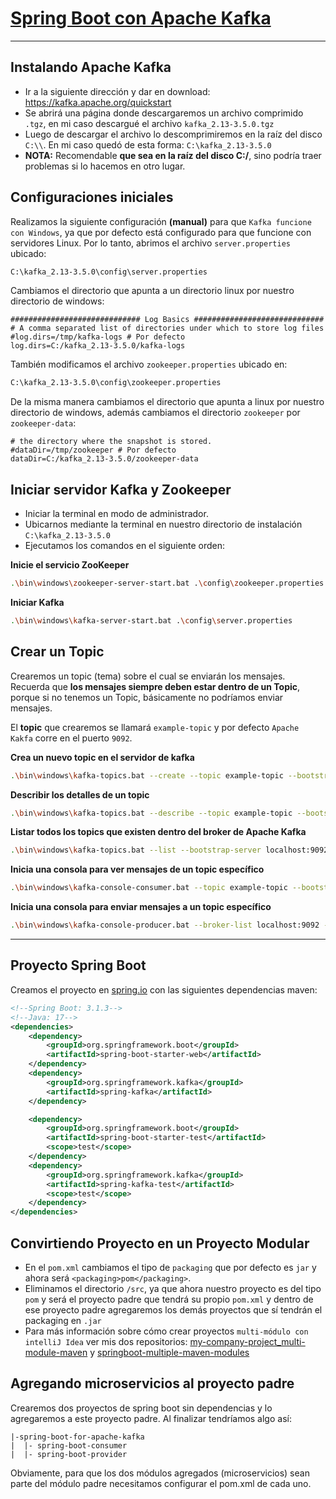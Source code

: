 # [Spring Boot con Apache Kafka](https://www.youtube.com/watch?v=UbbyW5Z1lv8&t=3205s)

---

## Instalando Apache Kafka

- Ir a la siguiente dirección y dar en download: https://kafka.apache.org/quickstart
- Se abrirá una página donde descargaremos un archivo comprimido `.tgz`, en mi caso descargué el archivo
  `kafka_2.13-3.5.0.tgz`
- Luego de descargar el archivo lo descomprimiremos en la raíz del disco `C:\\`. En mi caso quedó de esta forma:
  `C:\kafka_2.13-3.5.0`
- **NOTA:** Recomendable **que sea en la raíz del disco C:/**, sino podría traer problemas si lo hacemos en otro lugar.

## Configuraciones iniciales

Realizamos la siguiente configuración **(manual)** para que `Kafka funcione con Windows`, ya que por defecto está
configurado para que funcione con servidores Linux. Por lo tanto, abrimos el archivo `server.properties` ubicado:

````bash
C:\kafka_2.13-3.5.0\config\server.properties
````

Cambiamos el directorio que apunta a un directorio linux por nuestro directorio de windows:

````properties
############################# Log Basics #############################
# A comma separated list of directories under which to store log files
#log.dirs=/tmp/kafka-logs # Por defecto
log.dirs=C:/kafka_2.13-3.5.0/kafka-logs
````

También modificamos el archivo `zookeeper.properties` ubicado en:

````bash
C:\kafka_2.13-3.5.0\config\zookeeper.properties
````

De la misma manera cambiamos el directorio que apunta a linux por nuestro directorio de windows, además cambiamos el
directorio `zookeeper` por `zookeeper-data`:

````properties
# the directory where the snapshot is stored.
#dataDir=/tmp/zookeeper # Por defecto
dataDir=C:/kafka_2.13-3.5.0/zookeeper-data
````

## Iniciar servidor Kafka y Zookeeper

- Iniciar la terminal en modo de administrador.
- Ubicarnos mediante la terminal en nuestro directorio de instalación `C:\kafka_2.13-3.5.0`
- Ejecutamos los comandos en el siguiente orden:

**Inicie el servicio ZooKeeper**

```bash
.\bin\windows\zookeeper-server-start.bat .\config\zookeeper.properties
```

**Iniciar Kafka**

````bash
.\bin\windows\kafka-server-start.bat .\config\server.properties
````

## Crear un Topic

Crearemos un topic (tema) sobre el cual se enviarán los mensajes. Recuerda que **los mensajes
siempre deben estar dentro de un Topic**, porque si no tenemos un Topic, básicamente no podríamos
enviar mensajes.

El **topic** que crearemos se llamará `example-topic` y por defecto `Apache Kakfa` corre en el puerto `9092`.

**Crea un nuevo topic en el servidor de kafka**

````bash
.\bin\windows\kafka-topics.bat --create --topic example-topic --bootstrap-server localhost:9092
````

**Describir los detalles de un topic**

````bash
.\bin\windows\kafka-topics.bat --describe --topic example-topic --bootstrap-server localhost:9092
````

**Listar todos los topics que existen dentro del broker de Apache Kafka**

````bash
.\bin\windows\kafka-topics.bat --list --bootstrap-server localhost:9092
````

**Inicia una consola para ver mensajes de un topic específico**

````bash
.\bin\windows\kafka-console-consumer.bat --topic example-topic --bootstrap-server localhost:9092
````

**Inicia una consola para enviar mensajes a un topic específico**

````bash
.\bin\windows\kafka-console-producer.bat --broker-list localhost:9092 --topic example-topic
````

---

## Proyecto Spring Boot

Creamos el proyecto en [spring.io](https://start.spring.io/) con las siguientes dependencias maven:

````xml
<!--Spring Boot: 3.1.3-->
<!--Java: 17-->
<dependencies>
    <dependency>
        <groupId>org.springframework.boot</groupId>
        <artifactId>spring-boot-starter-web</artifactId>
    </dependency>
    <dependency>
        <groupId>org.springframework.kafka</groupId>
        <artifactId>spring-kafka</artifactId>
    </dependency>

    <dependency>
        <groupId>org.springframework.boot</groupId>
        <artifactId>spring-boot-starter-test</artifactId>
        <scope>test</scope>
    </dependency>
    <dependency>
        <groupId>org.springframework.kafka</groupId>
        <artifactId>spring-kafka-test</artifactId>
        <scope>test</scope>
    </dependency>
</dependencies>
````

## Convirtiendo Proyecto en un Proyecto Modular

- En el `pom.xml` cambiamos el tipo de `packaging` que por defecto es `jar` y ahora será `<packaging>pom</packaging>`.
- Eliminamos el directorio `/src`, ya que ahora nuestro proyecto es del tipo `pom` y será el proyecto padre que tendrá
  su propio `pom.xml` y dentro de ese proyecto padre agregaremos los demás proyectos que sí tendrán el
  packaging en `.jar`
- Para más información sobre cómo crear proyectos `multi-módulo con intelliJ Idea` ver mis dos repositorios:
  [my-company-project_multi-module-maven](https://github.com/magadiflo/my-company-project_multi-module-maven.git) y
  [springboot-multiple-maven-modules](https://github.com/magadiflo/springboot-multiple-maven-modules.git)

## Agregando microservicios al proyecto padre

Crearemos dos proyectos de spring boot sin dependencias y lo agregaremos a este proyecto padre. Al finalizar tendríamos
algo así:

````
|-spring-boot-for-apache-kafka
|  |- spring-boot-consumer
|  |- spring-boot-provider
````

Obviamente, para que los dos módulos agregados (microservicios) sean parte del módulo padre necesitamos configurar el
pom.xml de cada uno.
